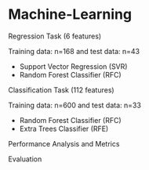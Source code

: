 # Machine-Learning

Regression Task (6 features)

Training data: n=168 and test data: n=43
- Support Vector Regression (SVR)
- Random Forest Classifier (RFC)

Classification Task (112 features) 

Training data: n=600 and test data: n=33
- Random Forest Classifier (RFC)
- Extra Trees Classifier (RFE)

Performance Analysis and Metrics

Evaluation
